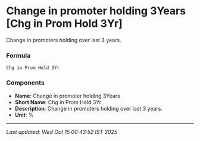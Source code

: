 # Change in promoter holding 3Years [Chg in Prom Hold 3Yr]
Change in promoters holding over last 3 years.

### Formula
```text
Chg in Prom Hold 3Yr
```


### Components
- **Name**: Change in promoter holding 3Years
- **Short Name**: Chg in Prom Hold 3Yr
- **Description**: Change in promoters holding over last 3 years.
- **Unit**: %

---
*Last updated: Wed Oct 15 00:43:52 IST 2025*
